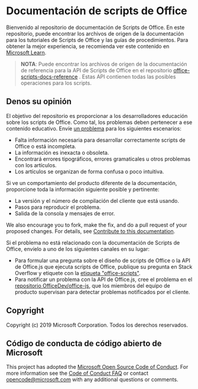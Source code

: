 # <a name="office-scripts-documentation"></a>Documentación de scripts de Office

Bienvenido al repositorio de documentación de Scripts de Office. En este repositorio, puede encontrar los archivos de origen de la documentación para los tutoriales de Scripts de Office y las guías de procedimientos. Para obtener la mejor experiencia, se recomienda ver este contenido en [Microsoft Learn](https://learn.microsoft.com/office/dev/scripts).

> **NOTA**: Puede encontrar los archivos de origen de la documentación de referencia para la API de Scripts de Office en el repositorio [office-scripts-docs-reference](https://github.com/OfficeDev/office-scripts-docs-reference) . Estas API contienen todas las posibles operaciones para los scripts.

## <a name="give-us-your-feedback"></a>Denos su opinión

El objetivo del repositorio es proporcionar a los desarrolladores educación sobre los scripts de Office. Como tal, los problemas deben pertenecer a ese contenido educativo. Envíe [un problema](https://github.com/OfficeDev/office-scripts-docs/issues) para los siguientes escenarios:

- Falta información necesaria para desarrollar correctamente scripts de Office o está incompleta.
- La información es inexacta o obsoleta.
- Encontrará errores tipográficos, errores gramaticales u otros problemas con los artículos.
- Los artículos se organizan de forma confusa o poco intuitiva.

Si ve un comportamiento del producto diferente de la documentación, proporcione toda la información siguiente posible y pertinente:

- La versión y el número de compilación del cliente que está usando.
- Pasos para reproducir el problema.
- Salida de la consola y mensajes de error.

We also encourage you to fork, make the fix, and do a pull request of your proposed changes. For details, see [Contribute to this documentation](Contributing.md).

Si el problema no está relacionado con la documentación de Scripts de Office, envíelo a uno de los siguientes canales en su lugar:

- Para formular una pregunta sobre el diseño de scripts de Office o la API de Office.js que ejecuta scripts de Office, publique su pregunta en Stack Overflow y etiquete con la [etiqueta "office-scripts"](https://stackoverflow.com/questions/tagged/office-scripts).
- Para notificar un problema con la API de Office.js, cree el problema en el [repositorio OfficeDev/office-js](https://github.com/OfficeDev/office-js), que los miembros del equipo de producto supervisan para detectar problemas notificados por el cliente.

## <a name="copyright"></a>Copyright

Copyright (c) 2019 Microsoft Corporation. Todos los derechos reservados.

## <a name="microsoft-open-source-code-of-conduct"></a>Código de conducta de código abierto de Microsoft

This project has adopted the [Microsoft Open Source Code of Conduct](https://opensource.microsoft.com/codeofconduct/).
For more information see the [Code of Conduct FAQ](https://opensource.microsoft.com/codeofconduct/faq/) or contact [opencode@microsoft.com](mailto:opencode@microsoft.com) with any additional questions or comments.
